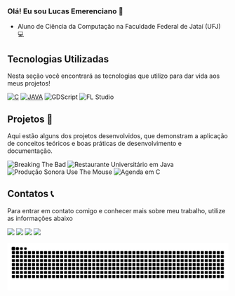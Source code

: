 ### Olá! Eu sou Lucas Emerenciano 👋
- Aluno de Ciência da Computação na Faculdade Federal de Jataí (UFJ) 💻

## Tecnologias Utilizadas

Nesta seção você encontrará as tecnologias que utilizo para dar vida aos meus projetos!

[![C](https://img.shields.io/badge/C-00599C?style=for-the-badge&logo=c&logoColor=white)]()
[![JAVA](https://img.shields.io/badge/Java-ED8B00?style=for-the-badge&logo=openjdk&logoColor=white)]()
![GDScript](https://img.shields.io/badge/GDScript-478CBF?style=for-the-badge&logo=gdscript&logoColor=white)
![FL Studio](https://img.shields.io/badge/FL_Studio-000000?style=for-the-badge&logo=fl-studio&logoColor=white)

## Projetos 📄

Aqui estão alguns dos projetos desenvolvidos, que demonstram a aplicação de conceitos teóricos e boas práticas de desenvolvimento e documentação.

![Breaking The Bad](https://github-readme-stats.vercel.app/api/pin/?username=EmerencianoJPG&repo=Breaking-the-Bad&theme=transparent&cache_bust=true)
![Restaurante Universitário em Java](https://github-readme-stats.vercel.app/api/pin/?username=EmerencianoJpg&repo=Restaurante-Universitario-Com-Builder&theme=transparent&cache_bust=true)
![Produção Sonora Use The Mouse](https://github-readme-stats.vercel.app/api/pin/?username=EmerencianoJpg&repo=Producao-Sonora-Use-The-Mouse&theme=transparent&cache_bust=true)
![Agenda em C](https://github-readme-stats.vercel.app/api/pin/?username=EmerencianoJpg&repo=Agenda-Pessoal-em-C-com-Funcoes-de-Produtividade&theme=transparent&cache_bust=true)

## Contatos 📞

Para entrar em contato comigo e conhecer mais sobre meu trabalho, utilize as informações abaixo

<div> 
  
  <a href="https://www.linkedin.com/in/LucasEmerenciano/" target="_blank"><img src="https://img.shields.io/badge/-LinkedIn-%230077B5?style=for-the-badge&logo=linkedin&logoColor=white" target="_blank"></a>
  <a href="https://instagram.com/lucasemerenciano12" target="_blank"><img src="https://img.shields.io/badge/-Instagram-%23E4405F?style=for-the-badge&logo=instagram&logoColor=white" target="_blank"></a>
  <a href="https://t.me/LucasEmerenciano" target="_blank"><img src="https://img.shields.io/badge/Telegram-2CA5E0?style=for-the-badge&logo=telegram&logoColor=white" target="_blank"></a> 
  <a href = "mailto:lucasemerenciano12@gmail.com"><img src="https://img.shields.io/badge/-Gmail-%23333?style=for-the-badge&logo=gmail&logoColor=white" target="_blank"></a>

   </div>

<picture>
  <source media="(prefers-color-scheme: dark)" srcset="https://raw.githubusercontent.com/EmerencianoJpg/EmerencianoJpg/output/github-contribution-grid-snake-dark.svg">
  <source media="(prefers-color-scheme: light)" srcset="https://raw.githubusercontent.com/EmerencianoJpg/EmerencianoJpg/output/github-contribution-grid-snake.svg">
  <img alt="github contribution grid snake animation" src="https://raw.githubusercontent.com/EmerencianoJpg/EmerencianoJpg/output/github-contribution-grid-snake.svg">
</picture>
